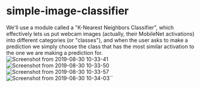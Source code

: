 # simple-image-classifier
We'll use a module called a "K-Nearest Neighbors Classifier", which effectively lets us put webcam images (actually, their MobileNet activations) into different categories (or "classes"), and when the user asks to make a prediction we simply choose the class that has the most similar activation to the one we are making a prediction for.
![Screenshot from 2019-08-30 10-33-41](https://user-images.githubusercontent.com/43213197/63994347-ef3ac700-cb11-11e9-8aaa-da02e8a4b32b.png)
![Screenshot from 2019-08-30 10-33-50](https://user-images.githubusercontent.com/43213197/63994354-f661d500-cb11-11e9-96cb-defa7ce89898.png)
![Screenshot from 2019-08-30 10-33-57](https://user-images.githubusercontent.com/43213197/63994356-f95cc580-cb11-11e9-991d-30b47e0976d5.png)
![Screenshot from 2019-08-30 10-34-03](https://user-images.githubusercontent.com/43213197/63994361-fc57b600-cb11-11e9-925f-a579c89160fa.png)``
